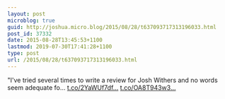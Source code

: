 ```yaml
---
layout: post
microblog: true
guid: http://joshua.micro.blog/2015/08/28/t637093717313196033.html
post_id: 37332
date: 2015-08-28T13:45:53+1100
lastmod: 2019-07-30T17:41:28+1100
type: post
url: /2015/08/28/t637093717313196033.html
---
```

"I've tried several times to write a review for Josh Withers and no words seem adequate fo… [t.co/2YaWUf7df...](http://t.co/2YaWUf7dfD) [t.co/OA8T943w3...](http://t.co/OA8T943w3E)
